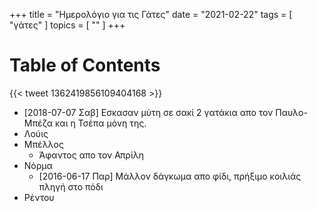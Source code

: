 +++
title = "Ημερολόγιο για τις Γάτες"
date = "2021-02-22"
tags = [ "γάτες" ]
topics = [ "" ]
+++


# Table of Contents



{{< tweet 1362419856109404168 >}}

-   <span class="timestamp-wrapper"><span class="timestamp">[2018-07-07 Σαβ] </span></span> Εσκασαν μύτη σε σακί 2 γατάκια απο τον Παυλο-Μπέζα και η Τσέπα μόνη της.
-   Λούις
-   Μπέλλος
    -   Άφαντος απο τον Απρίλη
-   Νόρμα
    -   <span class="timestamp-wrapper"><span class="timestamp">[2016-06-17 Παρ] </span></span> Μάλλον δάγκωμα απο φίδι, πρήξιμο κοιλιάς πληγή στο πόδι
-   Ρέντου
